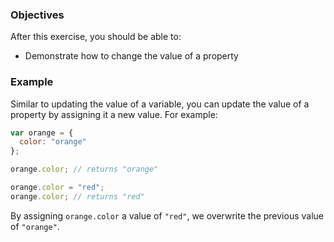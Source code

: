 <!--{ ids:[180], language:'JavaScript', type:'workshop', order: 6, name:'Change a Value', description:'Changing a value is as simple as assigning one' }-->

### Objectives

After this exercise, you should be able to:

- Demonstrate how to change the value of a property

### Example

Similar to updating the value of a variable, you can update the value of a property by assigning it a new value. For example:

```js
var orange = {
  color: "orange"
};

orange.color; // returns "orange"

orange.color = "red";
orange.color; // returns "red"
```

By assigning `orange.color` a value of `"red"`, we overwrite the previous value of `"orange"`.


